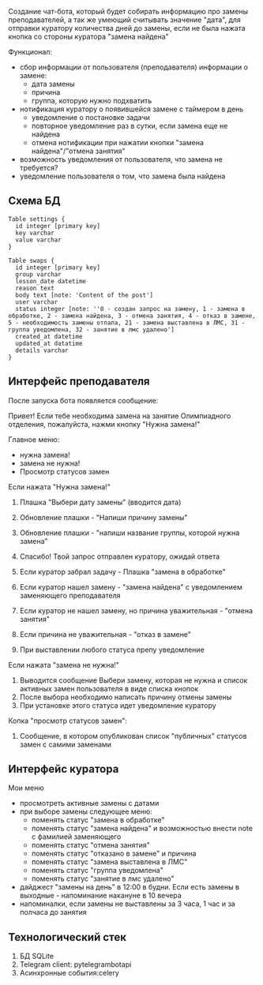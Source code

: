 Создание чат-бота, который будет собирать информацию
про замены преподавателей,
а так же умеющий считывать значение "дата", для отправки
куратору количества дней до замены, если не была нажата кнопка
со стороны куратора "замена найдена"

Функционал:
- сбор информации от пользователя (преподавателя) информации о замене:
  - дата замены
  - причина
  - группа, которую нужно подхватить 
- нотификация куратору о появившейся замене с таймером в день
  - уведомление о постановке задачи
  - повторное уведомление раз в сутки, если замена еще не найдена
  - отмена нотификации при нажатии кнопки "замена найдена"/"отмена занятия"
- возможность уведомления от пользователя, что замена не требуется?
- уведомление пользователя о том, что замена была найдена


## Схема БД 
```dbml
Table settings {
  id integer [primary key]
  key varchar
  value varchar
}

Table swaps {
  id integer [primary key]
  group varchar
  lesson_date datetime
  reason text
  body text [note: 'Content of the post']
  user varchar
  status integer [note: ''0 - создан запрос на замену, 1 - замена в обработке, 2 - замена найдена, 3 - отмена занятия, 4 - отказ в замене, 5 - необходимость замены отпала, 21 - замена выставлена в ЛМС, 31 - группа уведомлена, 32 - занятие в лмс удалено']
  created_at datetime
  updated_at datatime
  details varchar
}
```
## Интерфейс преподавателя
После запуска бота появляется сообщение:

Привет! Если тебе необходима замена на занятие Олимпиадного отделения, пожалуйста, нажми кнопку "Нужна замена!"

Главное меню: 
- нужна замена!
- замена не нужна!
- Просмотр статусов замен

Если нажата "Нужна замена!"
1. Плашка "Выбери дату замены" (вводится дата)

2. Обновление плашки - "Напиши причину замены"

3. Обновление плашки - "напиши название группы, которой нужна замена"

4. Спасибо! Твой запрос отправлен куратору, ожидай ответа

5. Если куратор забрал задачу - Плашка "замена в обработке"

6. Если куратор нашел замену - "замена найдена" с уведомлением заменяющего преподавателя

7. Если куратор не нашел замену, но причина уважительная - "отмена занятия"

8. Если причина не уважительная - "отказ в замене"

9. При выставлении любого статуса препу уведомление

Если нажата "замена не нужна!"
1. Выводится сообщение Выбери замену, которая не нужна и список активных замен пользователя в виде списка кнопок
2. После выбора необходимо написать причину отмены замены
3. При установке этого статуса идет уведомление куратору

Копка "просмотр статусов замен":
1. Сообщение, в котором опубликован список "публичных" статусов замен с самими заменами


## Интерфейс куратора
Мои меню
- просмотреть активные замены с датами 
- при выборе замены следующее меню:
  - поменять статус "замена в обработке"
  - поменять статус "замена найдена" и возможностью внести note с фамилией заменяющего
  - поменять статус "отмена занятия"
  - поменять статус "отказано в замене" и причина
  - поменять статус "замена выставлена в ЛМС"
  - поменять статус "группа уведомлена"
  - поменять статус "занятие в лмс удалено"
- дайджест "замены на день" в 12:00 в будни. Если есть замены в выходные - напоминание накануне в 10 вечера
- напоминалки, если замены не выставлены за 3 часа, 1 час и за полчаса до занятия


## Технологический стек 
1. БД SQLite
2. Telegram client: pytelegrambotapi
3. Асинхронные события:celery

